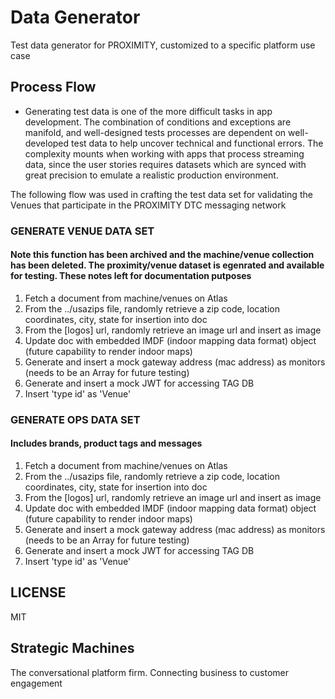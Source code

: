 # Data Generator

Test data generator for PROXIMITY, customized to a specific platform use case

## Process Flow

* Generating test data is one of the more difficult tasks in app development. The combination of conditions and exceptions are manifold, and well-designed tests processes are dependent on well-developed test data to help uncover technical and functional errors. The complexity mounts when working with apps that process streaming data, since the user stories requires datasets which are synced with great precision to emulate a realistic production environment.

The following flow was used in crafting the test data set for validating the Venues that participate in the PROXIMITY DTC messaging network

### GENERATE VENUE DATA SET
#### Note this function has been archived and the machine/venue collection has been deleted. The proximity/venue dataset is egenrated and available for testing. These notes left for documentation putposes
1. Fetch a document from machine/venues on Atlas
2. From the ../usazips file, randomly retrieve a zip code, location coordinates, city, state for insertion into doc
3. From the [logos] url, randomly retrieve an image url and insert as image
4. Update doc with embedded IMDF (indoor mapping data format) object (future capability to render indoor maps)
5. Generate and insert a mock gateway address (mac address) as monitors (needs to be an Array for future testing)
6. Generate and insert a mock JWT for accessing TAG DB
7. Insert 'type id' as 'Venue'

### GENERATE OPS DATA SET
#### Includes brands, product tags and messages
1. Fetch a document from machine/venues on Atlas
2. From the ../usazips file, randomly retrieve a zip code, location coordinates, city, state for insertion into doc
3. From the [logos] url, randomly retrieve an image url and insert as image
4. Update doc with embedded IMDF (indoor mapping data format) object (future capability to render indoor maps)
5. Generate and insert a mock gateway address (mac address) as monitors (needs to be an Array for future testing)
6. Generate and insert a mock JWT for accessing TAG DB
7. Insert 'type id' as 'Venue'

## LICENSE
MIT


## Strategic Machines
The conversational platform firm. Connecting business to customer engagement